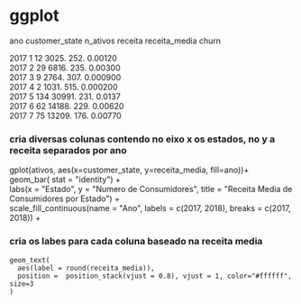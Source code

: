 # ggplot

 ano customer_state n_ativos receita receita_media    churn <br>
   
 2017              1       12   3025.          252. 0.00120 <br>
 2017              2       29   6816.          235. 0.00300 <br>
 2017              3        9   2764.          307. 0.000900<br>
 2017              4        2   1031.          515. 0.000200<br>
 2017              5      134  30991.          231. 0.0137  <br>
 2017              6       62  14188.          229. 0.00620 <br>
 2017              7       75  13209.          176. 0.00770 <br>

### cria diversas colunas contendo no eixo x os estados, no y a receita separados por ano
gplot(ativos, aes(x=customer_state, y=receita_media, fill=ano))+ <br>
    geom_bar( stat = "identity") + <br>
    labs(x = "Estado", y = "Numero de Consumidores", title = "Receita Media de Consumidores por Estado") + <br>
    scale_fill_continuous(name = "Ano", labels = c(2017, 2018), breaks = c(2017, 2018)) + <br>
### cria os labes para cada coluna baseado na receita media
    geom_text(
      aes(label = round(receita_media)),
      position =  position_stack(vjust = 0.8), vjust = 1, color="#ffffff", size=3
    ) 
